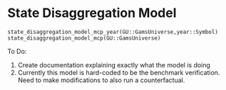 # State Disaggregation Model

```@docs
state_disaggregation_model_mcp_year(GU::GamsUniverse,year::Symbol)
state_disaggregation_model_mcp(GU::GamsUniverse)
```

To Do:

1. Create documentation explaining exactly what the model is doing
2. Currently this model is hard-coded to be the benchmark
verification. Need to make modifications to also run a 
counterfactual.
